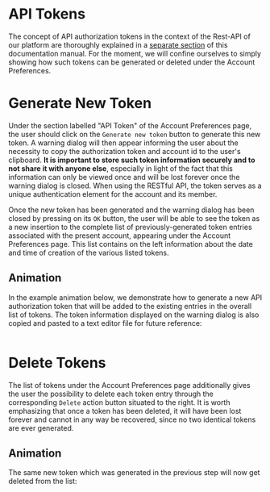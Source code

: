 # API Tokens

The concept of API authorization tokens in the context of the Rest-API of our platform are thoroughly explained in a [separate section](/rest-api/overview.md) of this documentation manual. For the moment, we will confine ourselves to simply showing how such tokens can be generated or deleted under the Account Preferences.

# Generate New Token

Under the section labelled "API Token" of the Account Preferences page, the user should click on the `Generate new token` button to generate this new token. A warning dialog will then appear informing the user about the necessity to copy the authorization token and account id to the user's clipboard. **It is important to store such token information securely and to not share it with anyone else**, especially in light of the fact that this information can only be viewed once and will be lost forever once the warning dialog is closed. When using the RESTful API, the token serves as a unique authentication element for the account and its member.

Once the new token has been generated and the warning dialog has been closed by pressing on its `OK` button, the user will be able to see the token as a new insertion to the complete list of previously-generated token entries associated with the present account, appearing under the  Account Preferences page. This list contains on the left information about the date and time of creation of the various listed tokens.

## Animation

In the example animation below, we demonstrate how to generate a new API authorization token that will be added to the existing entries in the overall list of tokens. The token information displayed on the warning dialog is also copied and pasted to a text editor file for future reference:

<img data-gifffer="/images/generate-token.gif" />

# Delete Tokens

The list of tokens under the  Account Preferences page additionally gives the user the possibility to delete each token entry through the corresponding `Delete` action button situated to the right.  It is worth emphasizing that once a token has been deleted, it will have been lost forever and cannot in any way be recovered, since no two identical tokens are ever generated.

## Animation

The same new token which was generated in the previous step will now get deleted from the list:

<img data-gifffer="/images/delete-token.gif" />
